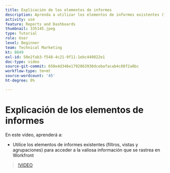```yaml
---
title: Explicación de los elementos de informes
description: Aprenda a utilizar los elementos de informes existentes (filtros, vistas y agrupaciones) para acceder a la información que se rastrea en Workfront.
activity: use
feature: Reports and Dashboards
thumbnail: 335145.jpeg
type: Tutorial
role: User
level: Beginner
team: Technical Marketing
kt: 8849
exl-id: 50e2fab3-f548-4c21-9f11-1ebc449822e1
doc-type: video
source-git-commit: 650e4d346e1792863930dcebafacab4c88f2a8bc
workflow-type: tm+mt
source-wordcount: '45'
ht-degree: 0%

---
```


# Explicación de los elementos de informes

En este vídeo, aprenderá a:

* Utilice los elementos de informes existentes (filtros, vistas y agrupaciones) para acceder a la valiosa información que se rastrea en Workfront

>[!VIDEO](https://video.tv.adobe.com/v/335145/?quality=12&learn=on)

